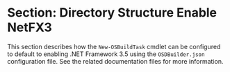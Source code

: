 # Section: Directory Structure Enable NetFX3

This section describes how the `New-OSBuildTask` cmdlet can be configured to default to enabling .NET Framework 3.5 using the `OSDBuilder.json` configuration file. See the related documentation files for more information.
